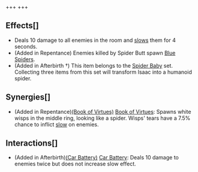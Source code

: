 +++
+++

Effects[]
---------


* Deals 10 damage to all enemies in the room and [slows](/wiki/Status_Effects#Slow "Status Effects") them for 4 seconds.
* (Added in Repentance) Enemies killed by Spider Butt spawn [Blue Spiders](/wiki/Blue_Spider "Blue Spider").
* (Added in Afterbirth †) This item belongs to the [Spider Baby](/wiki/Spider_Baby_(Transformation) "Spider Baby (Transformation)") set. Collecting three items from this set will transform Isaac into a humanoid spider.


Synergies[]
-----------


* (Added in Repentance)[(Book of Virtues)](/wiki/Book_of_Virtues "Book of Virtues") [Book of Virtues](/wiki/Book_of_Virtues "Book of Virtues"): Spawns white wisps in the middle ring, looking like a spider. Wisps' tears have a 7.5% chance to inflict [slow](/wiki/Status_Effects "Status Effects") on enemies.


Interactions[]
--------------


* (Added in Afterbirth)[(Car Battery)](/wiki/Car_Battery "Car Battery") [Car Battery](/wiki/Car_Battery "Car Battery"): Deals 10 damage to enemies twice but does not increase slow effect.


